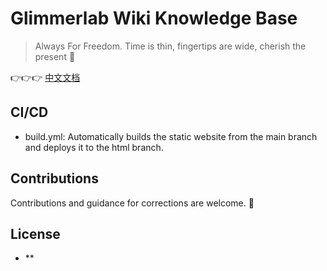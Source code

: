 # Glimmerlab Wiki Knowledge Base

> Always For Freedom.
> Time is thin, fingertips are wide, cherish the present 💨

👉👉👉 [中文文档](README.md)


## CI/CD

- build.yml: Automatically builds the static website from the main branch and deploys it to the html branch.

## Contributions

Contributions and guidance for corrections are welcome. 👊

## License

- **
